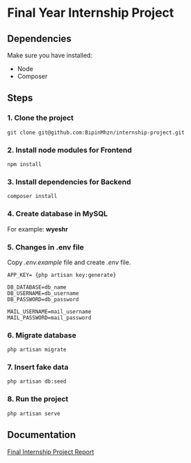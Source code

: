# Final Year Internship Project
## Dependencies
Make sure you have installed:
- Node
- Composer

## Steps
### 1. Clone the project
```
git clone git@github.com:BipinMhzn/internship-project.git
```

### 2. Install node modules for Frontend
``` 
npm install 
```

### 3. Install dependencies for Backend
``` 
composer install
```

### 4. Create database in MySQL
For example: **wyeshr**

### 5. Changes in .env file
Copy *.env.example* file and create *.env* file.
```
APP_KEY= {php artisan key:generate}

DB_DATABASE=db_name
DB_USERNAME=db_username
DB_PASSWORD=db_password

MAIL_USERNAME=mail_username
MAIL_PASSWORD=mail_password
```

### 6. Migrate database
``` 
php artisan migrate
```

### 7. Insert fake data
```
php artisan db:seed
```

### 8. Run the project
```
php artisan serve
```

## Documentation
[Final Internship Project Report](https://drive.google.com/file/d/1ZudBVoszvRyBIjzQjwxPCjmumh_1562i/view?usp=sharing)
